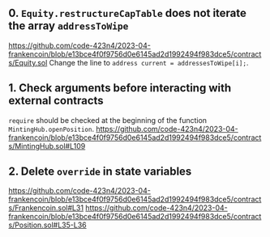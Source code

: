 ## 0. `Equity.restructureCapTable` does not iterate the array `addressToWipe`
https://github.com/code-423n4/2023-04-frankencoin/blob/e13bce4f0f9756d0e6145ad2d1992494f983dce5/contracts/Equity.sol
Change the line to `address current = addressesToWipe[i];`.

## 1. Check arguments before interacting with external contracts
`require` should be checked at the beginning of the function `MintingHub.openPosition`.
https://github.com/code-423n4/2023-04-frankencoin/blob/e13bce4f0f9756d0e6145ad2d1992494f983dce5/contracts/MintingHub.sol#L109

## 2. Delete `override` in state variables
https://github.com/code-423n4/2023-04-frankencoin/blob/e13bce4f0f9756d0e6145ad2d1992494f983dce5/contracts/Frankencoin.sol#L31
https://github.com/code-423n4/2023-04-frankencoin/blob/e13bce4f0f9756d0e6145ad2d1992494f983dce5/contracts/Position.sol#L35-L36